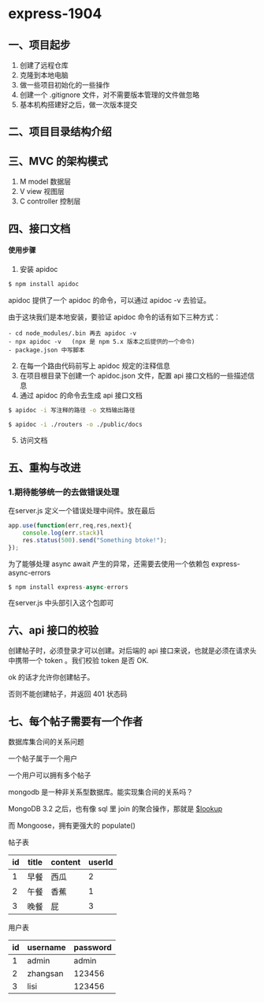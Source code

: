 # express-1904

## 一、项目起步

1. 创建了远程仓库
2. 克隆到本地电脑
3. 做一些项目初始化的一些操作
4. 创建一个 .gitignore 文件，对不需要版本管理的文件做忽略
5. 基本机构搭建好之后，做一次版本提交

## 二、项目目录结构介绍

## 三、MVC 的架构模式

1. M model 数据层
2. V view 视图层
3. C controller 控制层

## 四、接口文档

#### 使用步骤

1. 安装 apidoc

```bash
$ npm install apidoc
```

apidoc 提供了一个 apidoc 的命令，可以通过 apidoc -v 去验证。

由于这块我们是本地安装，要验证 apidoc 命令的话有如下三种方式：

    - cd node_modules/.bin 再去 apidoc -v
    - npx apidoc -v   (npx 是 npm 5.x 版本之后提供的一个命令)
    - package.json 中写脚本

2. 在每一个路由代码前写上 apidoc 规定的注释信息
3. 在项目根目录下创建一个 apidoc.json 文件，配置 api 接口文档的一些描述信息
4. 通过 apidoc 的命令去生成 api 接口文档

```bash
$ apidoc -i 写注释的路径 -o 文档输出路径

$ apidoc -i ./routers -o ./public/docs
```

5. 访问文档

## 五、重构与改进

### 1.期待能够统一的去做错误处理
在server.js 定义一个错误处理中间件。放在最后

```javascript
app.use(function(err,req,res,next){
    console.log(err.stack)l
    res.status(500).send("Something btoke!");
});
```

为了能够处理 async await 产生的异常，还需要去使用一个依赖包  express-async-errors
```javascript
$ npm install express-async-errors
```

在server.js 中头部引入这个包即可

## 六、api 接口的校验

创建帖子时，必须登录才可以创建。对后端的 api 接口来说，也就是必须在请求头中携带一个 token 。我们校验 token 是否 OK.

ok 的话才允许你创建帖子。

否则不能创建帖子，并返回 401 状态码

## 七、每个帖子需要有一个作者

数据库集合间的关系问题

一个帖子属于一个用户

一个用户可以拥有多个帖子



mongodb 是一种非关系型数据库。能实现集合间的关系吗？

MongoDB 3.2 之后，也有像 sql 里 join 的聚合操作，那就是 [$lookup](https://docs.mongodb.com/manual/reference/operator/aggregation/lookup/) 

而 Mongoose，拥有更强大的 populate()



帖子表

| id   | title | content | userId |
| ---- | ----- | ------- | ------ |
| 1    | 早餐  | 西瓜    | 2      |
| 2    | 午餐  | 香蕉    | 1      |
| 3    | 晚餐  | 屁      | 3      |

用户表

| id   | username | password |
| ---- | -------- | -------- |
| 1    | admin    | admin    |
| 2    | zhangsan | 123456   |
| 3    | lisi     | 123456   |

